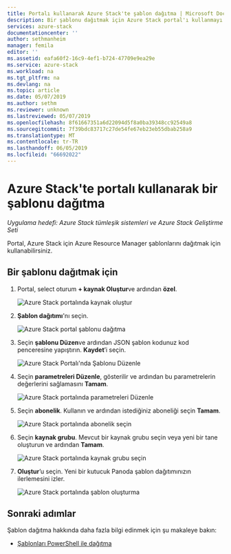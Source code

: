 ```yaml
---
title: Portalı kullanarak Azure Stack'te şablon dağıtma | Microsoft Docs
description: Bir şablonu dağıtmak için Azure Stack portal'ı kullanmayı öğrenin.
services: azure-stack
documentationcenter: ''
author: sethmanheim
manager: femila
editor: ''
ms.assetid: eafa60f2-16c9-4ef1-b724-47709e9ea29e
ms.service: azure-stack
ms.workload: na
ms.tgt_pltfrm: na
ms.devlang: na
ms.topic: article
ms.date: 05/07/2019
ms.author: sethm
ms.reviewer: unknown
ms.lastreviewed: 05/07/2019
ms.openlocfilehash: 8f61667351a6d22094d5f8a0ba39348cc92549a8
ms.sourcegitcommit: 7f39bdc83717c27de54fe67eb23eb55dbab258a9
ms.translationtype: MT
ms.contentlocale: tr-TR
ms.lasthandoff: 06/05/2019
ms.locfileid: "66692022"
---
```

# <a name="deploy-a-template-using-the-portal-in-azure-stack"></a>Azure Stack'te portalı kullanarak bir şablonu dağıtma

*Uygulama hedefi: Azure Stack tümleşik sistemleri ve Azure Stack Geliştirme Seti*

Portal, Azure Stack için Azure Resource Manager şablonlarını dağıtmak için kullanabilirsiniz.

## <a name="to-deploy-a-template"></a>Bir şablonu dağıtmak için

1. Portal, select oturum **+ kaynak Oluştur**ve ardından **özel**.

   ![Azure Stack portalında kaynak oluştur](media/azure-stack-deploy-template-portal/template-deploy1.png)

1. **Şablon dağıtımı**'nı seçin.

   ![Azure Stack portal şablonu dağıtma](media/azure-stack-deploy-template-portal/template-deploy2.png)

1. Seçin **şablonu Düzen**ve ardından JSON şablon kodunuz kod penceresine yapıştırın. **Kaydet**’i seçin.

   ![Azure Stack Portalı'nda Şablonu Düzenle](media/azure-stack-deploy-template-portal/template-deploy3.png)

1. Seçin **parametreleri Düzenle**, gösterilir ve ardından bu parametrelerin değerlerini sağlamasını **Tamam**.

   ![Azure Stack portalında parametreleri Düzenle](media/azure-stack-deploy-template-portal/template-deploy4.png)

1. Seçin **abonelik**. Kullanın ve ardından istediğiniz aboneliği seçin **Tamam**.

   ![Azure Stack portalında abonelik seçin](media/azure-stack-deploy-template-portal/template-deploy5.png)

1. Seçin **kaynak grubu**. Mevcut bir kaynak grubu seçin veya yeni bir tane oluşturun ve ardından **Tamam**.

   ![Azure Stack portalında kaynak grubu seçin](media/azure-stack-deploy-template-portal/template-deploy6.png)

1. **Oluştur**’u seçin. Yeni bir kutucuk Panoda şablon dağıtımınızın ilerlemesini izler.

   ![Azure Stack portalında şablon oluşturma](media/azure-stack-deploy-template-portal/template-deploy7.png)

## <a name="next-steps"></a>Sonraki adımlar

Şablon dağıtma hakkında daha fazla bilgi edinmek için şu makaleye bakın:

- [Şablonları PowerShell ile dağıtma](azure-stack-deploy-template-powershell.md)
